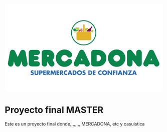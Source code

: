 ![Mercadona](https://github.com/GiselleGiralte/Mercadona_Project/blob/main/mercadona.png)
# Proyecto final MASTER

Este es un proyecto final donde,,,,,,,, MERCADONA, etc y casuistica
